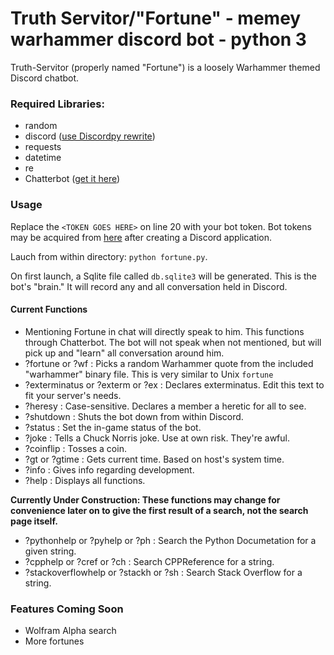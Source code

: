 # Truth Servitor/"Fortune" - memey warhammer discord bot - python 3

Truth-Servitor (properly named "Fortune") is a loosely Warhammer themed Discord chatbot.

### **Required Libraries:**
* random
* discord ([use Discordpy rewrite](https://github.com/Rapptz/discord.py/tree/rewrite))
* requests
* datetime
* re
* Chatterbot ([get it here](https://github.com/gunthercox/ChatterBot))


### Usage

Replace the `<TOKEN GOES HERE>` on line 20 with your bot token.
Bot tokens may be acquired from [here](discordapp.com/developers/applications/me) after creating a Discord application.

Lauch from within directory: `python fortune.py`.

On first launch, a Sqlite file called `db.sqlite3` will be generated. This is the bot's "brain." It will record any and all conversation held in Discord.

#### Current Functions

* Mentioning Fortune in chat will directly speak to him. This functions through Chatterbot. The bot will not speak when not mentioned, but will pick up and "learn" all conversation around him.
* ?fortune or ?wf : Picks a random Warhammer quote from the included "warhammer" binary file. This is very similar to Unix `fortune`
* ?exterminatus or ?exterm or ?ex : Declares exterminatus. Edit this text to fit your server's needs.
* ?heresy <NAME> : Case-sensitive. Declares a member a heretic for all to see.
* ?shutdown : Shuts the bot down from within Discord.
* ?status <string> : Set the in-game status of the bot. 
* ?joke : Tells a Chuck Norris joke. Use at own risk. They're awful.
* ?coinflip : Tosses a coin.
* ?gt or ?gtime : Gets current time. Based on host's system time.
* ?info : Gives info regarding development.
* ?help : Displays all functions.

**Currently Under Construction: These functions may change for convenience later on to give the first result of a search, not the search page itself.**
* ?pythonhelp or ?pyhelp or ?ph : Search the Python Documetation for a given string.
* ?cpphelp or ?cref or ?ch : Search CPPReference for a string.
* ?stackoverflowhelp or ?stackh or ?sh : Search Stack Overflow for a string.

### Features Coming Soon
* Wolfram Alpha search 
* More fortunes

